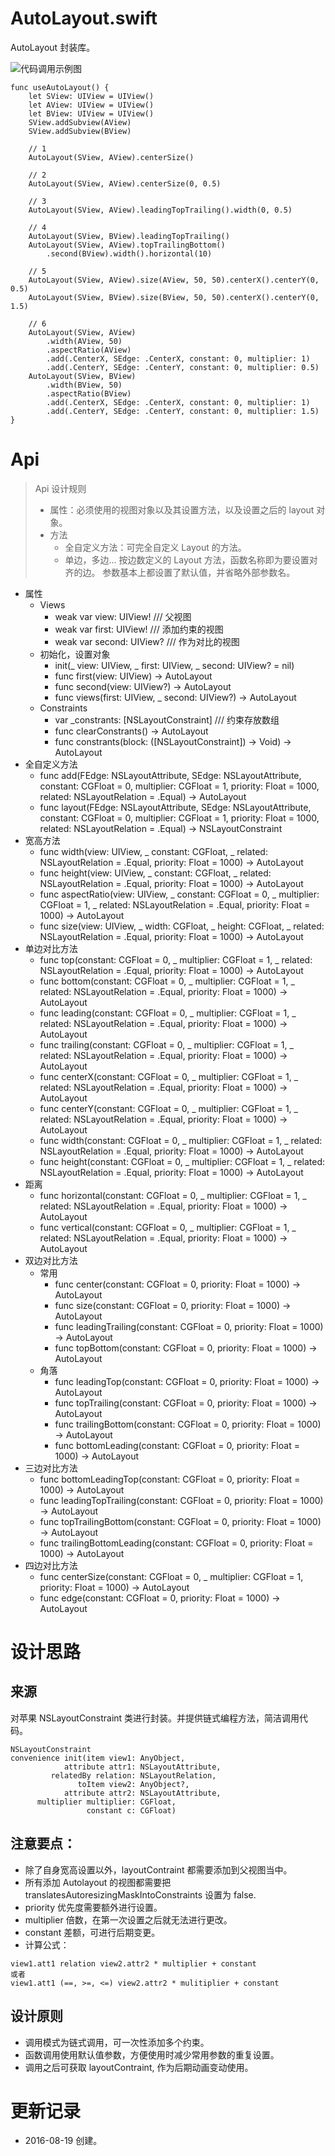 
# AutoLayout.swift

AutoLayout 封装库。


![代码调用示例图](https://github.com/huangmubin/Myron/raw/master/AutoLayout/AutoLayout.png)
```
func useAutoLayout() {
    let SView: UIView = UIView()
    let AView: UIView = UIView()
    let BView: UIView = UIView()
    SView.addSubview(AView)
    SView.addSubview(BView)
    
    // 1
    AutoLayout(SView, AView).centerSize()
    
    // 2 
    AutoLayout(SView, AView).centerSize(0, 0.5)
    
    // 3
    AutoLayout(SView, AView).leadingTopTrailing().width(0, 0.5)
    
    // 4 
    AutoLayout(SView, BView).leadingTopTrailing()
    AutoLayout(SView, AView).topTrailingBottom()
        .second(BView).width().horizontal(10)
    
    // 5
    AutoLayout(SView, AView).size(AView, 50, 50).centerX().centerY(0, 0.5)
    AutoLayout(SView, BView).size(BView, 50, 50).centerX().centerY(0, 1.5)
    
    // 6
    AutoLayout(SView, AView)
        .width(AView, 50)
        .aspectRatio(AView)
        .add(.CenterX, SEdge: .CenterX, constant: 0, multiplier: 1)
        .add(.CenterY, SEdge: .CenterY, constant: 0, multiplier: 0.5)
    AutoLayout(SView, BView)
        .width(BView, 50)
        .aspectRatio(BView)
        .add(.CenterX, SEdge: .CenterX, constant: 0, multiplier: 1)
        .add(.CenterY, SEdge: .CenterY, constant: 0, multiplier: 1.5)
}
```


# Api

> Api 设计规则
> * 属性：必须使用的视图对象以及其设置方法，以及设置之后的 layout 对象。
> * 方法
>     * 全自定义方法：可完全自定义 Layout 的方法。
>     * 单边，多边... 按边数定义的 Layout 方法，函数名称即为要设置对齐的边。
> 参数基本上都设置了默认值，并省略外部参数名。

* 属性
    * Views
        * weak var view: UIView! /// 父视图
        * weak var first: UIView! /// 添加约束的视图
        * weak var second: UIView? /// 作为对比的视图
    * 初始化，设置对象
        * init(_ view: UIView, _ first: UIView, _ second: UIView? = nil) 
        * func first(view: UIView) -> AutoLayout 
        * func second(view: UIView?) -> AutoLayout 
        * func views(first: UIView, _ second: UIView?) -> AutoLayout 
    * Constraints
        * var _constrants: [NSLayoutConstraint] /// 约束存放数组
        * func clearConstrants() -> AutoLayout
        * func constrants(block: ([NSLayoutConstraint]) -> Void) -> AutoLayout
* 全自定义方法
    * func add(FEdge: NSLayoutAttribute, SEdge: NSLayoutAttribute, constant: CGFloat = 0, multiplier: CGFloat = 1, priority: Float = 1000, related: NSLayoutRelation = .Equal) -> AutoLayout
    * func layout(FEdge: NSLayoutAttribute, SEdge: NSLayoutAttribute, constant: CGFloat = 0, multiplier: CGFloat = 1, priority: Float = 1000, related: NSLayoutRelation = .Equal) -> NSLayoutConstraint
* 宽高方法
    * func width(view: UIView, _ constant: CGFloat, _ related: NSLayoutRelation = .Equal, priority: Float = 1000) -> AutoLayout 
    * func height(view: UIView, _ constant: CGFloat, _ related: NSLayoutRelation = .Equal, priority: Float = 1000) -> AutoLayout 
    * func aspectRatio(view: UIView, _ constant: CGFloat = 0, _ multiplier: CGFloat = 1, _ related: NSLayoutRelation = .Equal, priority: Float = 1000) -> AutoLayout
    * func size(view: UIView, _ width: CGFloat, _ height: CGFloat, _ related: NSLayoutRelation = .Equal, priority: Float = 1000) -> AutoLayout
* 单边对比方法
    * func top(constant: CGFloat = 0, _ multiplier: CGFloat = 1, _ related: NSLayoutRelation = .Equal, priority: Float = 1000) -> AutoLayout
    * func bottom(constant: CGFloat = 0, _ multiplier: CGFloat = 1, _ related: NSLayoutRelation = .Equal, priority: Float = 1000) -> AutoLayout
    * func leading(constant: CGFloat = 0, _ multiplier: CGFloat = 1, _ related: NSLayoutRelation = .Equal, priority: Float = 1000) -> AutoLayout
    * func trailing(constant: CGFloat = 0, _ multiplier: CGFloat = 1, _ related: NSLayoutRelation = .Equal, priority: Float = 1000) -> AutoLayout
    * func centerX(constant: CGFloat = 0, _ multiplier: CGFloat = 1, _ related: NSLayoutRelation = .Equal, priority: Float = 1000) -> AutoLayout
    * func centerY(constant: CGFloat = 0, _ multiplier: CGFloat = 1, _ related: NSLayoutRelation = .Equal, priority: Float = 1000) -> AutoLayout
    * func width(constant: CGFloat = 0, _ multiplier: CGFloat = 1, _ related: NSLayoutRelation = .Equal, priority: Float = 1000) -> AutoLayout
    * func height(constant: CGFloat = 0, _ multiplier: CGFloat = 1, _ related: NSLayoutRelation = .Equal, priority: Float = 1000) -> AutoLayout
* 距离
    * func horizontal(constant: CGFloat = 0, _ multiplier: CGFloat = 1, _ related: NSLayoutRelation = .Equal, priority: Float = 1000) -> AutoLayout
    * func vertical(constant: CGFloat = 0, _ multiplier: CGFloat = 1, _ related: NSLayoutRelation = .Equal, priority: Float = 1000) -> AutoLayout
* 双边对比方法
    * 常用
        * func center(constant: CGFloat = 0, priority: Float = 1000) -> AutoLayout
        * func size(constant: CGFloat = 0, priority: Float = 1000) -> AutoLayout
        * func leadingTrailing(constant: CGFloat = 0, priority: Float = 1000) -> AutoLayout
        * func topBottom(constant: CGFloat = 0, priority: Float = 1000) -> AutoLayout
    * 角落
        * func leadingTop(constant: CGFloat = 0, priority: Float = 1000) -> AutoLayout
        * func topTrailing(constant: CGFloat = 0, priority: Float = 1000) -> AutoLayout
        * func trailingBottom(constant: CGFloat = 0, priority: Float = 1000) -> AutoLayout
        * func bottomLeading(constant: CGFloat = 0, priority: Float = 1000) -> AutoLayout
* 三边对比方法
    * func bottomLeadingTop(constant: CGFloat = 0, priority: Float = 1000) -> AutoLayout
    * func leadingTopTrailing(constant: CGFloat = 0, priority: Float = 1000) -> AutoLayout
    * func topTrailingBottom(constant: CGFloat = 0, priority: Float = 1000) -> AutoLayout
    * func trailingBottomLeading(constant: CGFloat = 0, priority: Float = 1000) -> AutoLayout
* 四边对比方法
    * func centerSize(constant: CGFloat = 0, _ multiplier: CGFloat = 1, priority: Float = 1000) -> AutoLayout
    * func edge(constant: CGFloat = 0, priority: Float = 1000) -> AutoLayout


# 设计思路

## 来源

对苹果 NSLayoutConstraint 类进行封装。并提供链式编程方法，简洁调用代码。

```
NSLayoutConstraint
convenience init(item view1: AnyObject,
            attribute attr1: NSLayoutAttribute,
         relatedBy relation: NSLayoutRelation,
               toItem view2: AnyObject?,
            attribute attr2: NSLayoutAttribute,
      multiplier multiplier: CGFloat,
                 constant c: CGFloat)
```

## 注意要点：
* 除了自身宽高设置以外，layoutContraint 都需要添加到父视图当中。
* 所有添加 Autolayout 的视图都需要把 translatesAutoresizingMaskIntoConstraints 设置为 false.
* priority 优先度需要额外进行设置。
* multiplier 倍数，在第一次设置之后就无法进行更改。
* constant 差额，可进行后期变更。
* 计算公式：
```
view1.att1 relation view2.attr2 * multiplier + constant
或者
view1.att1 (==, >=, <=) view2.attr2 * mulitiplier + constant
```

## 设计原则

* 调用模式为链式调用，可一次性添加多个约束。
* 函数调用使用默认值参数，方便使用时减少常用参数的重复设置。
* 调用之后可获取 layoutContraint, 作为后期动画变动使用。

# 更新记录

* 2016-08-19 创建。

